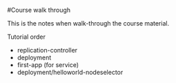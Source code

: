 #Course walk through

This is the notes when walk-through the course material.

Tutorial order

- replication-controller
- deployment
- first-app (for service)
- deployment/helloworld-nodeselector 